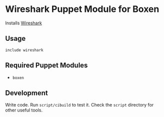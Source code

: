 # Wireshark Puppet Module for Boxen

Installs [Wireshark](http://www.wireshark.org/)

## Usage

```puppet
include wireshark
```

## Required Puppet Modules

* `boxen`

## Development

Write code. Run `script/cibuild` to test it. Check the `script`
directory for other useful tools.
